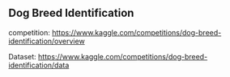 ## Dog Breed Identification

competition: https://www.kaggle.com/competitions/dog-breed-identification/overview

Dataset: https://www.kaggle.com/competitions/dog-breed-identification/data

